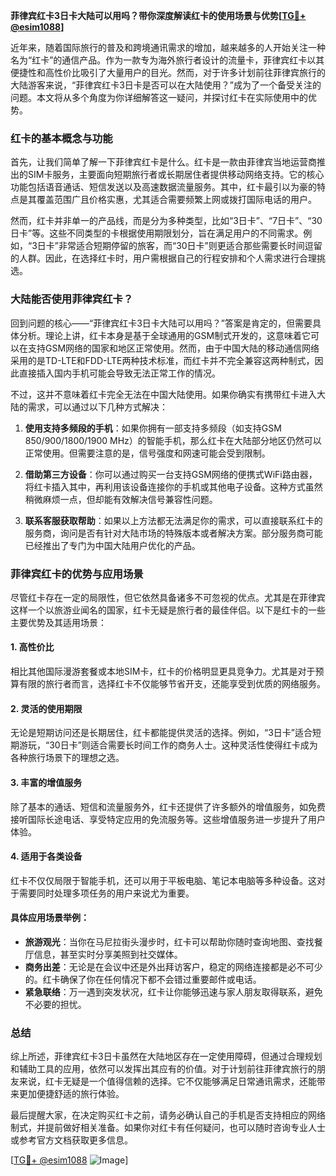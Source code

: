 **菲律宾红卡3日卡大陆可以用吗？带你深度解读红卡的使用场景与优势[[TG💪+ @esim1088](https://t.me/s/esim1088)]**

近年来，随着国际旅行的普及和跨境通讯需求的增加，越来越多的人开始关注一种名为“红卡”的通信产品。作为一款专为海外旅行者设计的流量卡，菲律宾红卡以其便捷性和高性价比吸引了大量用户的目光。然而，对于许多计划前往菲律宾旅行的大陆游客来说，“菲律宾红卡3日卡是否可以在大陆使用？”成为了一个备受关注的问题。本文将从多个角度为你详细解答这一疑问，并探讨红卡在实际使用中的优势。

### 红卡的基本概念与功能

首先，让我们简单了解一下菲律宾红卡是什么。红卡是一款由菲律宾当地运营商推出的SIM卡服务，主要面向短期旅行者或长期居住者提供移动网络支持。它的核心功能包括语音通话、短信发送以及高速数据流量服务。其中，红卡最引以为豪的特点是其覆盖范围广且价格实惠，尤其适合需要频繁上网或拨打国际电话的用户。

然而，红卡并非单一的产品线，而是分为多种类型，比如“3日卡”、“7日卡”、“30日卡”等。这些不同类型的卡根据使用期限划分，旨在满足用户的不同需求。例如，“3日卡”非常适合短期停留的旅客，而“30日卡”则更适合那些需要长时间逗留的人群。因此，在选择红卡时，用户需根据自己的行程安排和个人需求进行合理挑选。

### 大陆能否使用菲律宾红卡？

回到问题的核心——“菲律宾红卡3日卡大陆可以用吗？”答案是肯定的，但需要具体分析。理论上讲，红卡本身是基于全球通用的GSM制式开发的，这意味着它可以在支持GSM网络的国家和地区正常使用。然而，由于中国大陆的移动通信网络采用的是TD-LTE和FDD-LTE两种技术标准，而红卡并不完全兼容这两种制式，因此直接插入国内手机可能会导致无法正常工作的情况。

不过，这并不意味着红卡完全无法在中国大陆使用。如果你确实有携带红卡进入大陆的需求，可以通过以下几种方式解决：

1. **使用支持多频段的手机**：如果你拥有一部支持多频段（如支持GSM 850/900/1800/1900 MHz）的智能手机，那么红卡在大陆部分地区仍然可以正常使用。但需要注意的是，信号强度和网速可能会受到限制。
   
2. **借助第三方设备**：你可以通过购买一台支持GSM网络的便携式WiFi路由器，将红卡插入其中，再利用该设备连接你的手机或其他电子设备。这种方式虽然稍微麻烦一点，但却能有效解决信号兼容性问题。

3. **联系客服获取帮助**：如果以上方法都无法满足你的需求，可以直接联系红卡的服务商，询问是否有针对大陆市场的特殊版本或者解决方案。部分服务商可能已经推出了专门为中国大陆用户优化的产品。

### 菲律宾红卡的优势与应用场景

尽管红卡存在一定的局限性，但它依然具备诸多不可忽视的优点。尤其是在菲律宾这样一个以旅游业闻名的国家，红卡无疑是旅行者的最佳伴侣。以下是红卡的一些主要优势及其适用场景：

#### 1. 高性价比
相比其他国际漫游套餐或本地SIM卡，红卡的价格明显更具竞争力。尤其是对于预算有限的旅行者而言，选择红卡不仅能够节省开支，还能享受到优质的网络服务。

#### 2. 灵活的使用期限
无论是短期访问还是长期居住，红卡都能提供灵活的选择。例如，“3日卡”适合短期游玩，“30日卡”则适合需要长时间工作的商务人士。这种灵活性使得红卡成为各种旅行场景下的理想之选。

#### 3. 丰富的增值服务
除了基本的通话、短信和流量服务外，红卡还提供了许多额外的增值服务，如免费接听国际长途电话、享受特定应用的免流服务等。这些增值服务进一步提升了用户体验。

#### 4. 适用于各类设备
红卡不仅仅局限于智能手机，还可以用于平板电脑、笔记本电脑等多种设备。这对于需要同时处理多项任务的用户来说尤为重要。

#### 具体应用场景举例：
- **旅游观光**：当你在马尼拉街头漫步时，红卡可以帮助你随时查询地图、查找餐厅信息，甚至实时分享美照到社交媒体。
- **商务出差**：无论是在会议中还是外出拜访客户，稳定的网络连接都是必不可少的。红卡确保了你在任何情况下都不会错过重要邮件或电话。
- **紧急联络**：万一遇到突发状况，红卡让你能够迅速与家人朋友取得联系，避免不必要的担忧。

### 总结

综上所述，菲律宾红卡3日卡虽然在大陆地区存在一定使用障碍，但通过合理规划和辅助工具的应用，依然可以发挥出其应有的价值。对于计划前往菲律宾旅行的朋友来说，红卡无疑是一个值得信赖的选择。它不仅能够满足日常通讯需求，还能带来更加便捷舒适的旅行体验。

最后提醒大家，在决定购买红卡之前，请务必确认自己的手机是否支持相应的网络制式，并提前做好相关准备。如果你对红卡有任何疑问，也可以随时咨询专业人士或参考官方文档获取更多信息。

[[TG💪+ @esim1088](https://t.me/s/esim1088) ![Image](https://i.postimg.cc/4NQfJmqS/Snipaste-2025-05-13-00-14-12.png)]